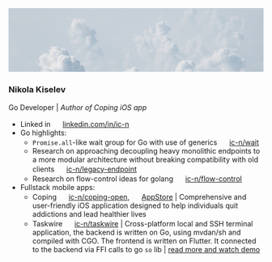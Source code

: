 ![](1696921660905.jpeg)

### Nikola Kiselev

Go Developer | _Author of Coping iOS app_

+ Linked in <img src="https://emojis.slackmojis.com/emojis/images/1692024077/67489/linkedinlogo.gif" style="height: 1rem; width: 1rem;"> [linkedin.com/in/ic-n](https://www.linkedin.com/in/ic-n/)
+ Go highlights:
  + `Promise.all`-like wait group for Go with use of generics <img src="https://emojis.slackmojis.com/emojis/images/1643514859/8712/github.png" style="height: 1rem; width: 1rem;"> [ic-n/wait](https://github.com/ic-n/wait)
  + Research on approaching decoupling heavy monolithic endpoints to a more modular architecture without breaking compatibility with old clients <img src="https://emojis.slackmojis.com/emojis/images/1643514859/8712/github.png" style="height: 1rem; width: 1rem;"> [ic-n/legacy-endpoint](https://github.com/ic-n/legacy-endpoint)
  + Research on flow-control ideas for golang <img src="https://emojis.slackmojis.com/emojis/images/1643514859/8712/github.png" style="height: 1rem; width: 1rem;"> [ic-n/flow-control](https://github.com/ic-n/flow-control)
+ Fullstack mobile apps:
  + Coping <img src="https://emojis.slackmojis.com/emojis/images/1643514859/8712/github.png" style="height: 1rem; width: 1rem;"> [ic-n/coping-open](https://github.com/ic-n/coping-open), <img src="https://emojis.slackmojis.com/emojis/images/1643514478/4620/app-store.png" style="height: 1rem; width: 1rem;"> [AppStore](https://apps.apple.com/rs/app/coping/id6450903073) | Comprehensive and user-friendly iOS application designed to help individuals quit addictions and lead healthier lives
  + Taskwire <img src="https://emojis.slackmojis.com/emojis/images/1643514859/8712/github.png" style="height: 1rem; width: 1rem;"> [ic-n/taskwire](https://github.com/ic-n/taskwire) | Cross-platform local and SSH terminal application, the backend is written on Go, using mvdan/sh and compiled with CGO. The frontend is written on Flutter. It connected to the backend via FFI calls to go `so` lib | [read more and watch demo](https://www.linkedin.com/posts/ic-n_taskwire-2-activity-6967183184304197632-CcPs)
